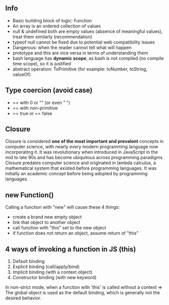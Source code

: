 ## Info
- Basic building block of logic: Function
- An array is an ordered collection of values
- null & undefined both are empty values (absence of meaningful values), treat them similarly (recommendation)
- typeof null cannot be fixed due to potential web compatibility issues
- Dangerous: when the reader cannot tell what will happen
- prototype and this are vice versa in terms of understanding them
- bash language has **dynamic scope**, as bash is not compiled (no compile time scope), so it is justified
- abstract operation: ToPrimitive (for example: toNumber, toString, valueOf)

## Type coercion (avoid case)
- == with 0 or "" (or even " ")
- == with non-primitive
- == true or == false

## Closure
Closure is considered **one of the most important and prevalent** concepts in computer science, with nearly every modern programming language now incorporating it. It was revolutionary when introduced in JavaScript in the mid to late 90s and has become ubiquitous across programming paradigms. Closure predates computer science and originated in lambda calculus, a mathematical system that existed before programming languages. It was initially an academic concept before being adopted by programming languages.

## new Function()
Calling a function with "new" will cause these 4 things:
- create a brand new empty object
- link that object to another object
- call function with "this" set to the new object
- if function does not return an object, assume return of "this"

## 4 ways of invoking a function in JS (this)
1. Default binding
2. Explicit binding (call/apply/bind)
3. Implicit binding (with a context object)
4. Constructor binding (with new keyword)

In non-strict mode, when a function with 'this' is called without a context => The global object is used as the default binding, which is generally not the desired behavior.